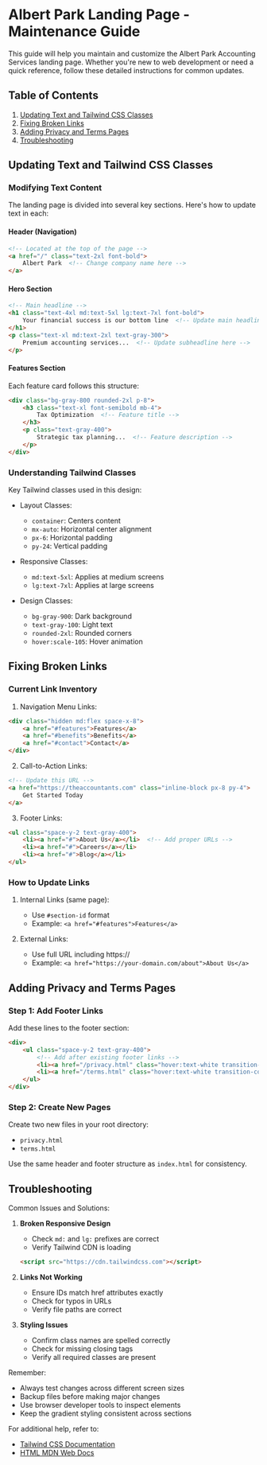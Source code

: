 # Albert Park Landing Page - Maintenance Guide

This guide will help you maintain and customize the Albert Park Accounting Services landing page. Whether you're new to web development or need a quick reference, follow these detailed instructions for common updates.

## Table of Contents
1. [Updating Text and Tailwind CSS Classes](#updating-text-and-tailwind-css-classes)
2. [Fixing Broken Links](#fixing-broken-links)
3. [Adding Privacy and Terms Pages](#adding-privacy-and-terms-pages)
4. [Troubleshooting](#troubleshooting)

## Updating Text and Tailwind CSS Classes

### Modifying Text Content

The landing page is divided into several key sections. Here's how to update text in each:

#### Header (Navigation)
```html
<!-- Located at the top of the page -->
<a href="/" class="text-2xl font-bold">
    Albert Park  <!-- Change company name here -->
</a>
```

#### Hero Section
```html
<!-- Main headline -->
<h1 class="text-4xl md:text-5xl lg:text-7xl font-bold">
    Your financial success is our bottom line  <!-- Update main headline here -->
</h1>
<p class="text-xl md:text-2xl text-gray-300">
    Premium accounting services...  <!-- Update subheadline here -->
</p>
```

#### Features Section
Each feature card follows this structure:
```html
<div class="bg-gray-800 rounded-2xl p-8">
    <h3 class="text-xl font-semibold mb-4">
        Tax Optimization  <!-- Feature title -->
    </h3>
    <p class="text-gray-400">
        Strategic tax planning...  <!-- Feature description -->
    </p>
</div>
```

### Understanding Tailwind Classes

Key Tailwind classes used in this design:

- Layout Classes:
  - `container`: Centers content
  - `mx-auto`: Horizontal center alignment
  - `px-6`: Horizontal padding
  - `py-24`: Vertical padding

- Responsive Classes:
  - `md:text-5xl`: Applies at medium screens
  - `lg:text-7xl`: Applies at large screens

- Design Classes:
  - `bg-gray-900`: Dark background
  - `text-gray-100`: Light text
  - `rounded-2xl`: Rounded corners
  - `hover:scale-105`: Hover animation

## Fixing Broken Links

### Current Link Inventory
1. Navigation Menu Links:
```html
<div class="hidden md:flex space-x-8">
    <a href="#features">Features</a>
    <a href="#benefits">Benefits</a>
    <a href="#contact">Contact</a>
</div>
```

2. Call-to-Action Links:
```html
<!-- Update this URL -->
<a href="https://theaccountants.com" class="inline-block px-8 py-4">
    Get Started Today
</a>
```

3. Footer Links:
```html
<ul class="space-y-2 text-gray-400">
    <li><a href="#">About Us</a></li>  <!-- Add proper URLs -->
    <li><a href="#">Careers</a></li>
    <li><a href="#">Blog</a></li>
</ul>
```

### How to Update Links
1. Internal Links (same page):
   - Use `#section-id` format
   - Example: `<a href="#features">Features</a>`

2. External Links:
   - Use full URL including https://
   - Example: `<a href="https://your-domain.com/about">About Us</a>`

## Adding Privacy and Terms Pages

### Step 1: Add Footer Links
Add these lines to the footer section:
```html
<div>
    <ul class="space-y-2 text-gray-400">
        <!-- Add after existing footer links -->
        <li><a href="/privacy.html" class="hover:text-white transition-colors duration-300">Privacy Policy</a></li>
        <li><a href="/terms.html" class="hover:text-white transition-colors duration-300">Terms of Service</a></li>
    </ul>
</div>
```

### Step 2: Create New Pages
Create two new files in your root directory:
- `privacy.html`
- `terms.html`

Use the same header and footer structure as `index.html` for consistency.

## Troubleshooting

Common Issues and Solutions:

1. **Broken Responsive Design**
   - Check `md:` and `lg:` prefixes are correct
   - Verify Tailwind CDN is loading
   ```html
   <script src="https://cdn.tailwindcss.com"></script>
   ```

2. **Links Not Working**
   - Ensure IDs match href attributes exactly
   - Check for typos in URLs
   - Verify file paths are correct

3. **Styling Issues**
   - Confirm class names are spelled correctly
   - Check for missing closing tags
   - Verify all required classes are present

Remember:
- Always test changes across different screen sizes
- Backup files before making major changes
- Use browser developer tools to inspect elements
- Keep the gradient styling consistent across sections

For additional help, refer to:
- [Tailwind CSS Documentation](https://tailwindcss.com/docs)
- [HTML MDN Web Docs](https://developer.mozilla.org/en-US/docs/Web/HTML)